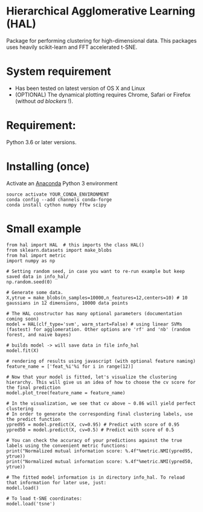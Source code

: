 # Hierarchical Agglomerative Learning (HAL)
Package for performing clustering for high-dimensional data. This packages uses heavily scikit-learn and FFT accelerated t-SNE.

# System requirement
* Has been tested on latest version of OS X and Linux
* (OPTIONAL) The dynamical plotting requires Chrome, Safari or Firefox (without *ad blockers* !).
# Requirement:
Python 3.6 or later versions.

# Installing (once)
Activate an [Anaconda](https://conda.io/docs/user-guide/tasks/manage-environments.html) Python 3 environment
```
source activate YOUR_CONDA_ENVIRONMENT
conda config --add channels conda-forge
conda install cython numpy fftw scipy

```
# Small example
```
from hal import HAL  # this imports the class HAL() 
from sklearn.datasets import make_blobs
from hal import metric
import numpy as np

# Setting random seed, in case you want to re-run example but keep saved data in info_hal/ 
np.random.seed(0)

# Generate some data. 
X,ytrue = make_blobs(n_samples=10000,n_features=12,centers=10) # 10 gaussians in 12 dimensions, 10000 data points

# The HAL constructor has many optional parameters (documentation coming soon)
model = HAL(clf_type='svm', warm_start=False) # using linear SVMs (fastest) for agglomeration. Other options are 'rf' and 'nb' (random forest, and naive bayes)

# builds model -> will save data in file info_hal
model.fit(X)

# rendering of results using javascript (with optional feature naming)
feature_name = ['feat_%i'%i for i in range(12)]

# Now that your model is fitted, let's visualize the clustering hierarchy. This will give us an idea of how to choose the cv score for the final prediction
model.plot_tree(feature_name = feature_name)

# In the visualization, we see that cv above ~ 0.86 will yield perfect clustering
# In order to generate the corresponding final clustering labels, use the predict function
ypred95 = model.predict(X, cv=0.95) # Predict with score of 0.95
ypred50 = model.predict(X, cv=0.5) # Predict with score of 0.5

# You can check the accuracy of your predictions against the true labels using the convenient metric functions:
print("Normalized mutual information score: %.4f"%metric.NMI(ypred95, ytrue))
print("Normalized mutual information score: %.4f"%metric.NMI(ypred50, ytrue))

# The fitted model information is in directory info_hal. To reload that information for later use, just:
model.load()

# To load t-SNE coordinates:
model.load('tsne')
```


